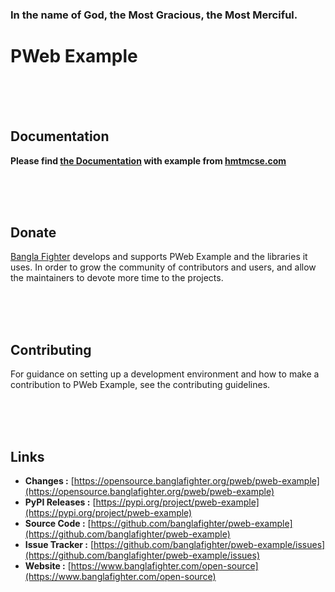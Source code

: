 ### In the name of God, the Most Gracious, the Most Merciful.

# PWeb Example



<br/><br/><br/>
## Documentation
**Please find [the Documentation]() with example from [hmtmcse.com]()**


<br/><br/><br/>
## Donate
[Bangla Fighter](https://www.banglafighter.com/) develops and supports PWeb Example and the libraries it uses. In order to grow
the community of contributors and users, and allow the maintainers to devote more time to the projects.


<br/><br/><br/>
## Contributing
For guidance on setting up a development environment and how to make a contribution to PWeb Example, see the contributing guidelines.


<br/><br/><br/>
## Links
* **Changes :** [https://opensource.banglafighter.org/pweb/pweb-example](https://opensource.banglafighter.org/pweb/pweb-example)
* **PyPI Releases :** [https://pypi.org/project/pweb-example](https://pypi.org/project/pweb-example)
* **Source Code :** [https://github.com/banglafighter/pweb-example](https://github.com/banglafighter/pweb-example)
* **Issue Tracker :** [https://github.com/banglafighter/pweb-example/issues](https://github.com/banglafighter/pweb-example/issues)
* **Website :** [https://www.banglafighter.com/open-source](https://www.banglafighter.com/open-source)

